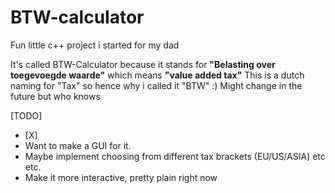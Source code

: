 # BTW-calculator
Fun little c++ project i started for my dad

It's called BTW-Calculator because it stands for **"Belasting over toegevoegde waarde"** which means **"value added tax"**
This is a dutch naming for "Tax" so hence why i called it "BTW" :) Might change in the future but who knows

[TODO]
- [X] 
- Want to make a GUI for it.
- Maybe implement choosing from different tax brackets (EU/US/ASIA) etc etc.
- Make it more interactive, pretty plain right now
